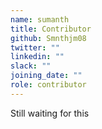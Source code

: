 ```yaml
---
name: sumanth
title: Contributor
github: Smnthjm08
twitter: ""
linkedin: ""
slack: ""
joining_date: ""
role: contributor
---
```


Still waiting for this
